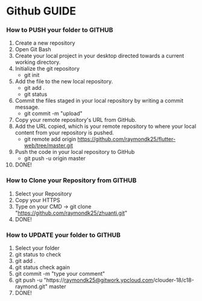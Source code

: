 # Github GUIDE

### How to PUSH your folder to GITHUB
1. Create a new repository
2. Open Git Bash
3. Create your local project in your desktop directed towards a current working directory.
4. Initialize the git repository <br>
	- git init
5. Add the file to the new local repository.
	- git add . 
	- git status
6. Commit the files staged in your local repository by writing a commit message. <br>
	- git commit -m "upload"
7. Copy your remote repository's URL from GitHub.
8. Add the URL copied, which is your remote repository to where your local content from your repository is pushed. <br>
	- git remote add origin https://github.com/raymondk25/flutter-web/tree/master.git
9. Push the code in your local repository to GitHub <br>
	- git push -u origin master 
10. DONE!

### How to Clone your Repository from GITHUB
1. Select your Repository
2. Copy your HTTPS
3. Type on your CMD -> git clone "https://github.com/raymondk25/zhuanti.git"
4. DONE!

### How to UPDATE your folder to GITHUB
1. Select your folder
2. git status to check
3. git add .
4. git status check again
5. git commit -m "type your comment"
6. git push -u "https://raymondk25@gitwork.ypcloud.com/clouder-18/c18-raymond.git" master
7. DONE!
